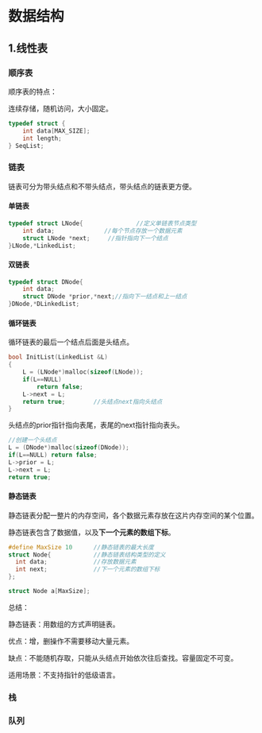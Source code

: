 # 数据结构



## 1.线性表



### 顺序表

顺序表的特点：

连续存储，随机访问，大小固定。

```cpp
typedef struct {
    int data[MAX_SIZE];
    int length;
} SeqList;
```

### 链表

链表可分为带头结点和不带头结点，带头结点的链表更方便。

#### 单链表

```cpp
typedef struct LNode{               //定义单链表节点类型
    int data;              //每个节点存放一个数据元素
    struct LNode *next;     //指针指向下一个结点
}LNode,*LinkedList;
```

#### 双链表

```cpp
typedef struct DNode{
    int data;
    struct DNode *prior,*next;//指向下一结点和上一结点
}DNode,*DLinkedList;
```

#### 循环链表

循环链表的最后一个结点后面是头结点。

```cpp
bool InitList(LinkedList &L)
{
    L = (LNode*)malloc(sizeof(LNode));
    if(L==NULL)
        return false;
    L->next = L;
    return true;        //头结点next指向头结点
}
```

头结点的prior指针指向表尾，表尾的next指针指向表头。

```cpp
//创建一个头结点
L = (DNode*)malloc(sizeof(DNode));
if(L==NULL) return false;
L->prior = L;
L->next = L;
return true;
```

#### 静态链表

静态链表分配一整片的内存空间，各个数据元素存放在这片内存空间的某个位置。

静态链表包含了数据值，以及**下一个元素的数组下标**。

```cpp
#define MaxSize 10		//静态链表的最大长度
struct Node{			//静态链表结构类型的定义
  int data;				//存放数据元素
  int next;				//下一个元素的数组下标
};

struct Node a[MaxSize];
```

总结：

静态链表：用数组的方式声明链表。

优点：增，删操作不需要移动大量元素。

缺点：不能随机存取，只能从头结点开始依次往后查找。容量固定不可变。

适用场景：不支持指针的低级语言。



### 栈





### 队列